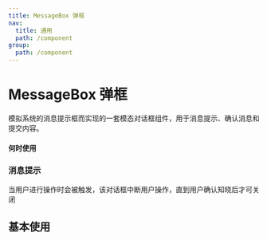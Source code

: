 ```yaml
---
title: MessageBox 弹框
nav:
  title: 通用
  path: /component
group:
  path: /component
---
```


# MessageBox 弹框

模拟系统的消息提示框而实现的一套模态对话框组件，用于消息提示、确认消息和提交内容。

#### 何时使用

<h3>消息提示</h3>
<p></p>
<p>当用户进行操作时会被触发，该对话框中断用户操作，直到用户确认知晓后才可关闭</p>

## 基本使用

<code src="./demo/Modal.tsx" />

<API></API>

